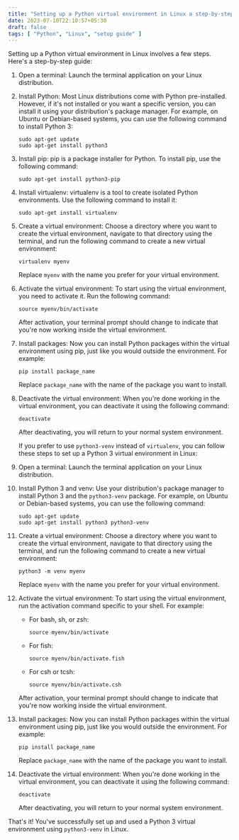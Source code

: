 ```yaml
---
title: "Setting up a Python virtual environment in Linux a step-by-step guide"
date: 2023-07-10T22:10:57+05:30
draft: false
tags: [ "Python", "Linux", "setup guide" ]
---
```

Setting up a Python virtual environment in Linux involves a few steps. Here's a step-by-step guide:

1. Open a terminal: Launch the terminal application on your Linux distribution.

2. Install Python: Most Linux distributions come with Python pre-installed. However, if it's not installed or you want a specific version, you can install it using your distribution's package manager. For example, on Ubuntu or Debian-based systems, you can use the following command to install Python 3:

   ```
   sudo apt-get update
   sudo apt-get install python3
   ```

3. Install pip: pip is a package installer for Python. To install pip, use the following command:

   ```
   sudo apt-get install python3-pip
   ```

4. Install virtualenv: virtualenv is a tool to create isolated Python environments. Use the following command to install it:

   ```
   sudo apt-get install virtualenv
   ```

5. Create a virtual environment: Choose a directory where you want to create the virtual environment, navigate to that directory using the terminal, and run the following command to create a new virtual environment:

   ```
   virtualenv myenv
   ```

   Replace `myenv` with the name you prefer for your virtual environment.

6. Activate the virtual environment: To start using the virtual environment, you need to activate it. Run the following command:

   ```
   source myenv/bin/activate
   ```

   After activation, your terminal prompt should change to indicate that you're now working inside the virtual environment.

7. Install packages: Now you can install Python packages within the virtual environment using pip, just like you would outside the environment. For example:

   ```
   pip install package_name
   ```

   Replace `package_name` with the name of the package you want to install.

8. Deactivate the virtual environment: When you're done working in the virtual environment, you can deactivate it using the following command:

   ```
   deactivate
   ```

   After deactivating, you will return to your normal system environment.

   If you prefer to use `python3-venv` instead of `virtualenv`, you can follow these steps to set up a Python 3 virtual environment in Linux:

10. Open a terminal: Launch the terminal application on your Linux distribution.

11. Install Python 3 and venv: Use your distribution's package manager to install Python 3 and the `python3-venv` package. For example, on Ubuntu or Debian-based systems, you can use the following command:

    ```
    sudo apt-get update
    sudo apt-get install python3 python3-venv
    ```

12. Create a virtual environment: Choose a directory where you want to create the virtual environment, navigate to that directory using the terminal, and run the following command to create a new virtual environment:

    ```
    python3 -m venv myenv
    ```

    Replace `myenv` with the name you prefer for your virtual environment.

13. Activate the virtual environment: To start using the virtual environment, run the activation command specific to your shell. For example:

    - For bash, sh, or zsh:

      ```
      source myenv/bin/activate
      ```

    - For fish:

      ```
      source myenv/bin/activate.fish
      ```

    - For csh or tcsh:

      ```
      source myenv/bin/activate.csh
      ```

    After activation, your terminal prompt should change to indicate that you're now working inside the virtual environment.

14. Install packages: Now you can install Python packages within the virtual environment using pip, just like you would outside the environment. For example:

    ```
    pip install package_name
    ```

    Replace `package_name` with the name of the package you want to install.

15. Deactivate the virtual environment: When you're done working in the virtual environment, you can deactivate it using the following command:

    ```
    deactivate
    ```

    After deactivating, you will return to your normal system environment.

That's it! You've successfully set up and used a Python 3 virtual environment using `python3-venv` in Linux.
